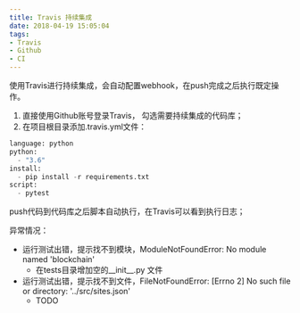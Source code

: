 ```yaml
---
title: Travis 持续集成
date: 2018-04-19 15:05:04
tags:
- Travis
- Github
- CI
---
```

使用Travis进行持续集成，会自动配置webhook，在push完成之后执行既定操作。

1. 直接使用Github账号登录Travis， 勾选需要持续集成的代码库；  
2. 在项目根目录添加.travis.yml文件：
```python
language: python
python:
  - "3.6"
install:
  - pip install -r requirements.txt
script:
  - pytest
```
push代码到代码库之后脚本自动执行，在Travis可以看到执行日志；

异常情况：
- 运行测试出错，提示找不到模块，ModuleNotFoundError: No module named 'blockchain'
    - 在tests目录增加空的__init__.py 文件
- 运行测试出错，提示找不到文件，FileNotFoundError: [Errno 2] No such file or directory: '../src/sites.json'
    - TODO